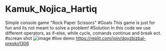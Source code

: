 # Kamuk_Nojica_Hartiq
Simple console game "Rock Paper Scissors"
#Goals
This game is just for fun and its not meant to solve a problem!
#Solution
In this code we use different operators, as if-else, while cycle, comands continue and break ect.
#screan shot
![image](https://github.com/LTLucky/Kamuk_Nojica_Hartiq/assets/174585414/0bdd2a8b-b42a-4540-8395-adbd29d21cfa)
#live demo
https://replit.com/join/dqyzbizbal-presko1306


